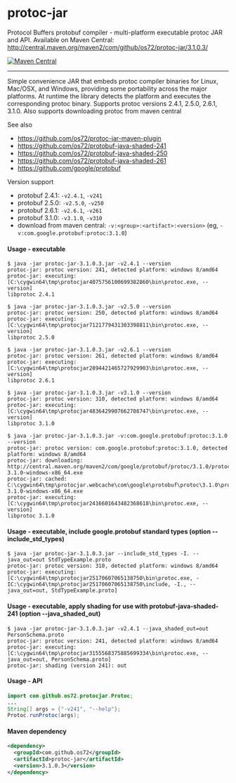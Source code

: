 protoc-jar
==========

Protocol Buffers protobuf compiler - multi-platform executable protoc JAR and API.
Available on Maven Central: http://central.maven.org/maven2/com/github/os72/protoc-jar/3.1.0.3/

[![Maven Central](https://img.shields.io/badge/maven%20central-3.1.0.3-brightgreen.svg)](http://search.maven.org/#artifactdetails|com.github.os72|protoc-jar|3.1.0.3|)

---

Simple convenience JAR that embeds protoc compiler binaries for Linux, Mac/OSX, and Windows, providing some portability across the major platforms. At runtime the library detects the platform and executes the corresponding protoc binary.
Supports protoc versions 2.4.1, 2.5.0, 2.6.1, 3.1.0. Also supports downloading protoc from maven central

See also
* https://github.com/os72/protoc-jar-maven-plugin
* https://github.com/os72/protobuf-java-shaded-241
* https://github.com/os72/protobuf-java-shaded-250
* https://github.com/os72/protobuf-java-shaded-261
* https://github.com/google/protobuf

Version support
* protobuf 2.4.1: `-v2.4.1`, `-v241`
* protobuf 2.5.0: `-v2.5.0`, `-v250`
* protobuf 2.6.1: `-v2.6.1`, `-v261`
* protobuf 3.1.0: `-v3.1.0`, `-v310`
* download from maven central: `-v:<group>:<artifact>:<version>` (eg, `-v:com.google.protobuf:protoc:3.1.0`)

#### Usage - executable
```
$ java -jar protoc-jar-3.1.0.3.jar -v2.4.1 --version
protoc-jar: protoc version: 241, detected platform: windows 8/amd64
protoc-jar: executing: [C:\cygwin64\tmp\protocjar4075756100699382860\bin\protoc.exe, --version]
libprotoc 2.4.1

$ java -jar protoc-jar-3.1.0.3.jar -v2.5.0 --version
protoc-jar: protoc version: 250, detected platform: windows 8/amd64
protoc-jar: executing: [C:\cygwin64\tmp\protocjar7121779431303398811\bin\protoc.exe, --version]
libprotoc 2.5.0

$ java -jar protoc-jar-3.1.0.3.jar -v2.6.1 --version
protoc-jar: protoc version: 261, detected platform: windows 8/amd64
protoc-jar: executing: [C:\cygwin64\tmp\protocjar2894421465727929903\bin\protoc.exe, --version]
libprotoc 2.6.1

$ java -jar protoc-jar-3.1.0.3.jar -v3.1.0 --version
protoc-jar: protoc version: 310, detected platform: windows 8/amd64
protoc-jar: executing: [C:\cygwin64\tmp\protocjar4836429907662708747\bin\protoc.exe, --version]
libprotoc 3.1.0

$ java -jar protoc-jar-3.1.0.3.jar -v:com.google.protobuf:protoc:3.1.0 --version
protoc-jar: protoc version: com.google.protobuf:protoc:3.1.0, detected platform: windows 8/amd64
protoc-jar: downloading: http://central.maven.org/maven2/com/google/protobuf/protoc/3.1.0/protoc-3.1.0-windows-x86_64.exe
protoc-jar: cached: C:\cygwin64\tmp\protocjar.webcache\com\google\protobuf\protoc\3.1.0\protoc-3.1.0-windows-x86_64.exe
protoc-jar: executing: [C:\cygwin64\tmp\protocjar2416601643482368618\bin\protoc.exe, --version]
libprotoc 3.1.0
```

#### Usage - executable, include google.protobuf standard types (option --include_std_types)
```
$ java -jar protoc-jar-3.1.0.3.jar --include_std_types -I. --java_out=out StdTypeExample.proto
protoc-jar: protoc version: 310, detected platform: windows 8/amd64
protoc-jar: executing: [C:\cygwin64\tmp\protocjar25170607065138750\bin\protoc.exe, -IC:\cygwin64\tmp\protocjar25170607065138750\include, -I., --java_out=out, StdTypeExample.proto]
```

#### Usage - executable, apply shading for use with protobuf-java-shaded-241 (option --java_shaded_out)
```
$ java -jar protoc-jar-3.1.0.3.jar -v2.4.1 --java_shaded_out=out PersonSchema.proto
protoc-jar: protoc version: 241, detected platform: windows 8/amd64
protoc-jar: executing: [C:\cygwin64\tmp\protocjar3155568375885699334\bin\protoc.exe, --java_out=out, PersonSchema.proto]
protoc-jar: shading (version 241): out
```

#### Usage - API
```java
import com.github.os72.protocjar.Protoc;
...
String[] args = {"-v241", "--help"};
Protoc.runProtoc(args);
```

#### Maven dependency

```xml
<dependency>
  <groupId>com.github.os72</groupId>
  <artifactId>protoc-jar</artifactId>
  <version>3.1.0.3</version>
</dependency>
```
